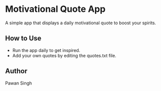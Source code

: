 # Motivational Quote App

A simple app that displays a daily motivational quote to boost your spirits.

## How to Use

- Run the app daily to get inspired.
- Add your own quotes by editing the quotes.txt file.

## Author

Pawan Singh

